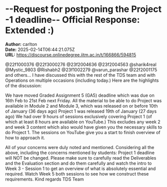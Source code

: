 # --Request for postponing the Project -1 deadline-- Official Response: Extended :)

**Author:** carlton  
**Date:** 2025-02-14T06:44:21.075Z  
**URL:** https://discourse.onlinedegree.iitm.ac.in/t/166866/594815

@22f1000376 @22f3000276 @23f2004636 @23f2004563 @sharik4real @Mystic_9803 @Rishabh2 @23f1002279 @varun_parashar @22f2001175
and others…
I have discussed this with the rest of the TDS team and with Operations on multiple occasions (including today.) Here are the highlights of the discussion:

We have moved Graded Assignment 5 (GA5) deadline which was due on 16th Feb to 21st Feb next Friday.
All the material to be able to do Project was available in Module 2 and Module 3, which was released on or before 10th of January (36 days ago)
Project 1 was released 19th of January (27 days ago)
We had over 9 hours of sessions exclusively covering Project 1 (of which at least 8 hours are available on YouTube.) This excludes any week 2 and week 3 content which also would have given you the necessary skills to do Project 1. The sessions on YouTube give you a start to finish overview of how to approach it.

All of your concerns were duly noted and mentioned. Considering all the above, including the concerns mentioned by students:
Project 1 deadline will NOT be changed.
Please make sure to carefully read the Deliverables and the Evaluation section and do them carefully and watch the intro to Week 3 - Session 1 to get an overview of what is absolutely essential and required. Watch Week 5 both sessions to see how we construct these requirements.
Kind regards
TDS Team
